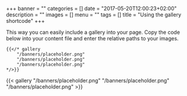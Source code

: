 +++
banner = ""
categories = []
date = "2017-05-20T12:00:23+02:00"
description = ""
images = []
menu = ""
tags = []
title = "Using the gallery shortcode"
+++

This way you can easily include a gallery into your page. Copy the code below into your content file and enter the relative paths to your images.

<!--more-->


    {{</* gallery
        "/banners/placeholder.png"
        "/banners/placeholder.png"
        "/banners/placeholder.png"
    */>}}

<p></p>

{{< gallery "/banners/placeholder.png" "/banners/placeholder.png" "/banners/placeholder.png" >}}
